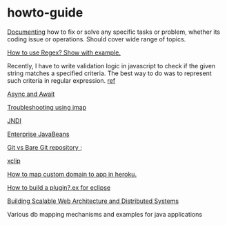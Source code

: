 # howto-guide

[Documenting](https://github.com/bhochhi/howto-guide/wiki) how to fix or solve any specific tasks or problem, whether its coding issue or operations. Should cover wide range of topics.

[How to use Regex? Show with example.]()

Recently, I have to write validation logic in javascript to check if the given string matches a specified criteria. The best way to do was to represent such criteria in regular expression. 
[ref](http://www.regular-expressions.info/tutorial.html)

[Async and Await](https://github.com/bhochhi/howto-guide/wiki/Async-and-Await)

[Troubleshooting using jmap](https://github.com/bhochhi/howto-guide/wiki/Troubleshooting-using-jmap)

[JNDI](https://github.com/bhochhi/howto-guide/wiki/JNDI)

[Enterprise JavaBeans](https://github.com/bhochhi/howto-guide/wiki/Enterprise-JavaBeans)

[Git vs Bare Git repository ](http://www.saintsjd.com/2011/01/what-is-a-bare-git-repository/);

[xclip]()

[How to map custom domain to app in heroku.](https://github.com/bhochhi/howto-guide/wiki/JNDI)

[How to build a plugin?,ex for eclipse]()

[Building Scalable Web Architecture and Distributed Systems](http://www.drdobbs.com/web-development/building-scalable-web-architecture-and-d/240142422)

Various db mapping mechanisms and examples for java applications

